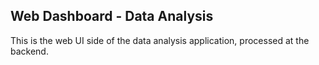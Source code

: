 ## Web Dashboard - Data Analysis 

This is the web UI side of the data analysis application, processed at the backend.
